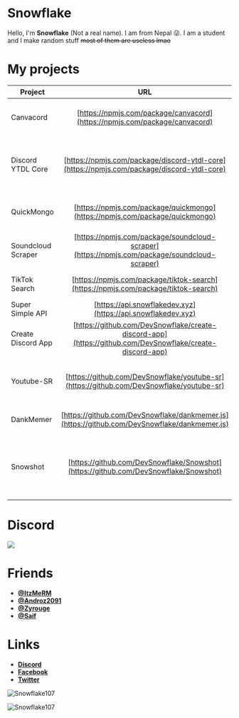 # Snowflake
Hello, I'm **Snowflake** (Not a real name). I am from Nepal 😜. I am a student and I make random stuff ~~most of them are useless lmao~~

# My projects
| Project        | URL           | Description |
| ------------- |:-------------:|:--------------:|
| Canvacord      | [https://npmjs.com/package/canvacord](https://npmjs.com/package/canvacord) | Powerful image manipulation module for beginners. |
| Discord YTDL Core      | [https://npmjs.com/package/discord-ytdl-core](https://npmjs.com/package/discord-ytdl-core)      | YTDL wrapper for discord bots with custom FFmpeg args support |
| QuickMongo | [https://npmjs.com/package/quickmongo](https://npmjs.com/package/quickmongo)      | Quick mongodb wrapper for beginners. |
| Soundcloud Scraper | [https://npmjs.com/package/soundcloud-scraper](https://npmjs.com/package/soundcloud-scraper) | Get data from soundcloud without api key. |
| TikTok Search | [https://npmjs.com/package/tiktok-search](https://npmjs.com/package/tiktok-search) | Simple module to fetch data from TikTok. |
| Super Simple API | [https://api.snowflakedev.xyz](https://api.snowflakedev.xyz) | Super simple API. |
| Create Discord App | [https://github.com/DevSnowflake/create-discord-app](https://github.com/DevSnowflake/create-discord-app) | CLI to generate discord bot project. |
| Youtube-SR| [https://github.com/DevSnowflake/youtube-sr](https://github.com/DevSnowflake/youtube-sr) | Simple package to search videos or channels on YouTube. |
| DankMemer | [https://github.com/DevSnowflake/dankmemer.js](https://github.com/DevSnowflake/dankmemer.js) | API wrapper for Dank Memer API. |
| Snowshot | [https://github.com/DevSnowflake/Snowshot](https://github.com/DevSnowflake/Snowshot) | Simple package to take screenshot of given html/markdown code. |

# Discord
[![](https://i.imgur.com/f6hNUfc.png)](https://discord.gg/2SUybzb)

# Friends
- **[@ItzMeRM](https://github.com/ItzMeRM)**
- **[@Androz2091](https://github.com/Androz2091)**
- **[@Zyrouge](https://github.com/Zyrouge)**
- **[@Saif](https://github.com/thanos783)**

# Links
- **[Discord](https://discord.gg/2SUybzb)**
- **[Facebook](https://fb.me/DevSnowflake)**
- **[Twitter](https://twitter.com/DevSnowflake)**

![Snowflake107](https://github-readme-stats.vercel.app/api?username=snowflake107&show_icons=true&theme=tokyonight&hide=["issues"])

![Snowflake107](https://github-readme-stats.vercel.app/api/top-langs?username=snowflake107&show_icons=true&theme=tokyonight&layout=compact)
